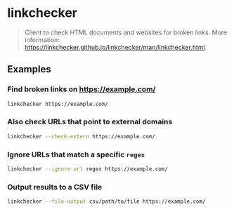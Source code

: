 # linkchecker

> Client to check HTML documents and websites for broken links. More information: <https://linkchecker.github.io/linkchecker/man/linkchecker.html>.

## Examples

### Find broken links on <https://example.com/>

```bash
linkchecker https://example.com/
```

### Also check URLs that point to external domains

```bash
linkchecker --check-extern https://example.com/
```

### Ignore URLs that match a specific `regex`

```bash
linkchecker --ignore-url regex https://example.com/
```

### Output results to a CSV file

```bash
linkchecker --file-output csv/path/to/file https://example.com/
```
